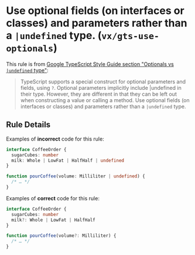 # Use optional fields (on interfaces or classes) and parameters rather than a `|undefined` type. (`vx/gts-use-optionals`)

This rule is from
[Google TypeScript Style Guide section "Optionals vs `|undefined` type"](https://google.github.io/styleguide/tsguide.html#optionals-vs-undefined-type):

> TypeScript supports a special construct for optional parameters and fields,
> using `?`. Optional parameters implicitly include |undefined in their type.
> However, they are different in that they can be left out when constructing a
> value or calling a method. Use optional fields (on interfaces or classes) and
> parameters rather than a `|undefined` type.

## Rule Details

Examples of **incorrect** code for this rule:

```ts
interface CoffeeOrder {
  sugarCubes: number
  milk: Whole | LowFat | HalfHalf | undefined
}

function pourCoffee(volume: Milliliter | undefined) {
  /* … */
}
```

Examples of **correct** code for this rule:

```ts
interface CoffeeOrder {
  sugarCubes: number
  milk?: Whole | LowFat | HalfHalf
}

function pourCoffee(volume?: Milliliter) {
  /* … */
}
```
